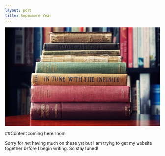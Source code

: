 ```yaml
---
layout: post
title: Sophomore Year
---
```


![Sophomore Year](/images/assortment-book-book-bindings-1130980.jpg)

##Content coming here soon!

Sorry for not having much on these yet but I am trying to get my website together before I begin writing. So stay tuned!
